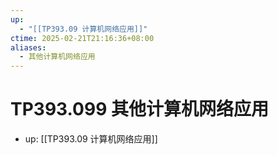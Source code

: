 ```yaml
---
up:
  - "[[TP393.09 计算机网络应用]]"
ctime: 2025-02-21T21:16:36+08:00
aliases:
  - 其他计算机网络应用
---
```


# TP393.099 其他计算机网络应用

- up: [[TP393.09 计算机网络应用]]
